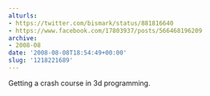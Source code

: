 ```yaml
---
alturls:
- https://twitter.com/bismark/status/881816640
- https://www.facebook.com/17803937/posts/566468196209
archive:
- 2008-08
date: '2008-08-08T18:54:49+00:00'
slug: '1218221689'
---
```


Getting a crash course in 3d programming.

